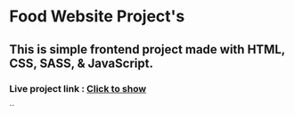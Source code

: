 
# Food Website Project's

## This is simple frontend project made with HTML, CSS, SASS, & JavaScript.

### Live project link : [Click to show]()

``